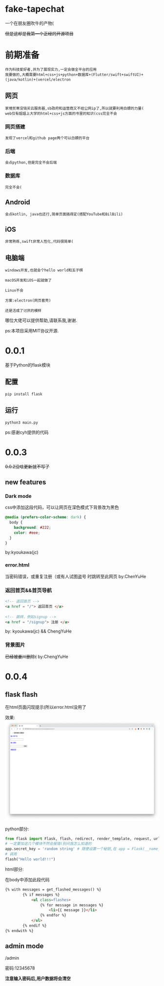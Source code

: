 # fake-tapechat
一个在朋友圈吹牛的产物(

~~但是这却是我第一个正经的开源项目~~

# 前期准备
	作为科技爱好者,并为了展现实力,一定会做全平台的应用
	我要做的,大概需要html+css+js+python+数据库+(Flutter/swift+swiftUI)+(java/kotlin)+(vercel/electron
## 网页
	家境贫寒没钱买云服务器,sb政府和运营商又不给公网ip了,所以就要利用白嫖的力量(
	web仅有姐姐上大学的html+css+js方面的书里的知识(css完全不会
### 网页搭建
	发现了vercel和github page两个可以白嫖的平台
### 后端
	会点python,但是完全不会后端
### 数据库
	完全不会(

## Android
	会点kotlin, java也还行,简单页面搞得定(搭配YouTube和BilBili)

## iOS
	非常熟练,swift非常人性化,代码很简单(

## 电脑端
	windows开发,也就会个hello world和五子棋

	macOS开发和iOS一起就做了

	Linux不会

	方案:electron(网页套壳)

	还是活成了讨厌的模样

哪位大佬可以提供帮助,请联系我,谢谢.

ps:本项目采用MIT协议开源.

# 0.0.1
基于Python的flask模块

## 配置
```shell
pip install flask
```

## 运行
```shell
python3 main.py
```

ps:感谢cyh提供的代码

# 0.0.3
~~0.0.2没啥更新就不写了~~
## new features
### Dark mode
css中添加这段代码，可以让网页在深色模式下背景改为黑色
```css
@media (prefers-color-scheme: dark) {
  body {
    background: #222;
    color: #eee;
  }
}
```
by:kyoukawa(jc)
### error.html
当密码错误，或重复注册（或有人试图盗号 时跳转至此网页
by:ChenYuHe
### 返回首页&&首页导航
```html
<!-- 返回首页 -->
<a href = "/"> 返回首页 </a>

<!-- 跳转，例如signup -->
<a href = "/signup"> 注册 </a>
```
by: kyoukawa(jc) && ChengYuHe

### 背景图片
~~已经被姜川删除(~~
by:ChengYuHe

# 0.0.4
## flask flash
在html页面闪现提示(所以error.html没用了

效果:
![](./static/README/0.0.4/flash-eg.png)

python部分:
```python
from flask import Flask, flash, redirect, render_template, request, url_for
# 一定要加这几个模块不然会报错(别问我怎么知道的
app.secret_key = 'random string' # 随便设置一个秘钥,在 app = Flask(__name__) 的后面写
# 调用
flash("Hello world!!!")
```

html部分:

在body中添加此段代码
```html
{% with messages = get_flashed_messages() %}
		{% if messages %}
			<ul class=flashes>
				{% for message in messages %}
					<li>{{ message }}</li>
				{% endfor %}
			</ul>
        {% endif %}
{% endwith %}
```

## admin mode
/admin

密码:12345678

**注意输入密码后,用户数据将会清空**